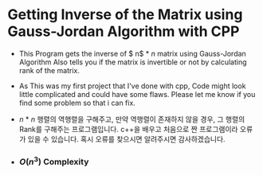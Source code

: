 Getting Inverse of the Matrix using Gauss-Jordan Algorithm with CPP
===================================================================

- This Program gets the inverse of $ n$ $*$ $n$ matrix using Gauss-Jordan Algorithm 
Also tells you if the matrix is invertible or not by calculating rank of the matrix.
-  As This was my first project that I've done with cpp, Code might look little complicated and could have some flaws. Please let me know if you find some problem so that i can fix.
- $n$ $*$ $n$ 행렬의 역행렬을 구해주고, 만약 역행렬이 존재하지 않을 경우, 그 행렬의 Rank를 구해주는 프로그램입니다. c++을 배우고 처음으로 짠 프로그램이라 오류가 있을 수 있습니다. 혹시 오류를 찾으시면 알려주시면 감사하겠습니다.

- ### $O$($n^3$) Complexity 
